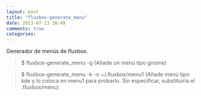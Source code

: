 ```yaml
---
layout: post
title: "fluxbox-generate_menu"
date: 2013-07-13 16:49
comments: true
categories: 
---
```

Generador de menús de fluxbox.

>$ fluxbox-generate_menu -g (Añade un menú tipo gnome)

>$ fluxbox-generate_menu -k -o ~/.fluxbox/menu1 (Añade menú tipo kde y lo coloca en menu1 para probarlo. Sin especificar, substituiría el .fluxbox/menu)

